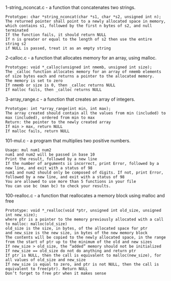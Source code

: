 1-string_nconcat.c - a function that concatenates two strings.

	Prototype: char *string_nconcat(char *s1, char *s2, unsigned int n);
	The returned pointer shall point to a newly allocated space in memory, which contains s1, followed by the first n bytes of s2, and null terminated
	If the function fails, it should return NULL
	If n is greater or equal to the length of s2 then use the entire string s2
	if NULL is passed, treat it as an empty string


2-calloc.c - a function that allocates memory for an array, using malloc.

	Prototype: void *_calloc(unsigned int nmemb, unsigned int size);
	The _calloc function allocates memory for an array of nmemb elements of size bytes each and returns a pointer to the allocated memory.
	The memory is set to zero
	If nmemb or size is 0, then _calloc returns NULL
	If malloc fails, then _calloc returns NULL


3-array_range.c - a function that creates an array of integers.

	Prototype: int *array_range(int min, int max);
	The array created should contain all the values from min (included) to max (included), ordered from min to max
	Return: the pointer to the newly created array
	If min > max, return NULL
	If malloc fails, return NULL

101-mul.c - a program that multiplies two positive numbers.

	Usage: mul num1 num2
	num1 and num2 will be passed in base 10
	Print the result, followed by a new line
	If the number of arguments is incorrect, print Error, followed by a new line, and exit with a status of 98
	num1 and num2 should only be composed of digits. If not, print Error, followed by a new line, and exit with a status of 98
	You are allowed to use more than 5 functions in your file
	You can use bc (man bc) to check your results.


100-realloc.c -  a function that reallocates a memory block using malloc and free

	Prototype: void *_realloc(void *ptr, unsigned int old_size, unsigned int new_size);
	where ptr is a pointer to the memory previously allocated with a call to malloc: malloc(old_size)
	old_size is the size, in bytes, of the allocated space for ptr
	and new_size is the new size, in bytes of the new memory block
	The contents will be copied to the newly allocated space, in the range from the start of ptr up to the minimum of the old and new sizes
	If new_size > old_size, the “added” memory should not be initialized
	If new_size == old_size do not do anything and return ptr
	If ptr is NULL, then the call is equivalent to malloc(new_size), for all values of old_size and new_size
	If new_size is equal to zero, and ptr is not NULL, then the call is equivalent to free(ptr). Return NULL
	Don’t forget to free ptr when it makes sense
